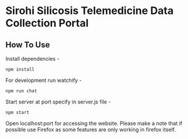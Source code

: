 # Sirohi Silicosis Telemedicine Data Collection Portal

## How To Use

Install dependencies - 
```
npm install  
```

For development run watchify - 
```
npm run chat
```


Start server at port specify in server.js file -
```
npm start  
```

Open localhost:port for accessing the website. Please make a note that if possible use Firefox as some features are only working in firefox itself.
